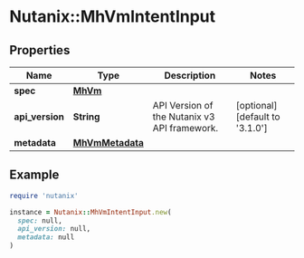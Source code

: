 # Nutanix::MhVmIntentInput

## Properties

| Name | Type | Description | Notes |
| ---- | ---- | ----------- | ----- |
| **spec** | [**MhVm**](MhVm.md) |  |  |
| **api_version** | **String** | API Version of the Nutanix v3 API framework. | [optional][default to &#39;3.1.0&#39;] |
| **metadata** | [**MhVmMetadata**](MhVmMetadata.md) |  |  |

## Example

```ruby
require 'nutanix'

instance = Nutanix::MhVmIntentInput.new(
  spec: null,
  api_version: null,
  metadata: null
)
```

